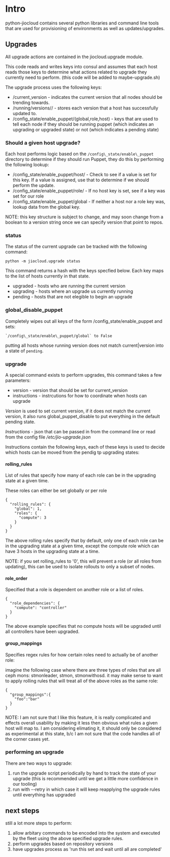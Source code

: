 # Intro

python-jiocloud contains several python libraries and command line tools
that are used for provisioning of environments as well as updates/upgrades.

## Upgrades

All upgrade actions are contained in the jiocloud.upgrade module.

This code reads and writes keys into consul and assumes that each
host reads those keys to determine what actions related to upgrade
they currently need to perform. (this code will be added to
maybe-upgrade.sh)

The upgrade process uses the following keys:

* /current\_version - indicates the current version that all nodes should be
  trending towards.
* /running/versions/<version>/<host> - stores each version that a host has
  successfully updated to.
* /config\_state/enable\_puppet/(global,role,host) - keys that are used to
  tell each node if they should be running puppet (which indicates an
  upgrading or upgraded state) or not (which indicates a pending state)

### Should a given host upgrade?

Each host performs logic based on the `/config\_state/enable\_puppet` directory
to determine if they should run Puppet, they do this by performing the following lookup:

* /config\_state/enable\_puppet/host/<hostname> - Check to see if a value is
  set for this key. If a value is assigned, use that to determine if we should
  perform the update.
* /config\_state/enable\_puppet/role/<rolename> - If no host key is set, see if
  a key was set for our role
* /config\_state/enable\_puppet/global - If neither a host nor a role key was,
  lookup data from the global key.

NOTE: this key structure is subject to change, and may soon change from a
boolean to a version string once we can specify version that point to repos.

### status

The status of the current upgrade can be tracked with the following command:

    python -m jiocloud.upgrade status

This command returns a hash with the keys specfied below. Each key maps to
the list of hosts currently in that state.

* upgraded - hosts who are running the current version
* upgrading - hosts where an upgrade us currently running
* pending - hosts that are not elegible to begin an upgrade

### global\_disable\_puppet

Completely wipes out all keys of the form /config\_state/enable\_puppet and
sets:

    `/config\_state/enable\_puppet/global` to False

putting all hosts whose running version does not match current|version into a
state of `pending`.

### upgrade

A special command exists to perform upgrades, this command takes a few parameters:

* version - version that should be set for current\_version
* instructions - instrcutions for how to coordinate when hosts can upgrade

*Version* is used to set current version, if it does not match the current version,
it also runs global\_puppet\_disable to put everything in the default pending state.

*Instructions* - json that can be passed in from the command line or read from the config
file */etc/jio-upgrade.json*

Instructions contain the following keys, each of these keys is used to decide
which hosts can be moved from the pendig tp upgrading states:

#### rolling\_rules

List of rules that specify how many of each role can be in the upgrading state
at a given time.

These roles can either be set globally or per role

    {
      "rolling_rules": {
        "global": 1,
        "roles": {
          "compute": 3
        }
      }
    }

The above rolling rules specify that by default, only one of each role
can be in the upgrading state at a given time, except the compute role
which can have 3 hosts in the upgrading state at a time.

NOTE: if you set rolling\_rules to '0', this will prevent a role
(or all roles from updating), this can be used to isolate rollouts
to only a subset of nodes.

#### role\_order

Specified that a role is dependent on another role or a list of
roles.

    {
      "role_dependencies": {
        "compute": "controller"
      }
    }

The above example specifies that no compute hosts will be upgraded until
all controllers have been upgraded.

#### group\_mappings

Specifies regex rules for how certain roles need to actually be of another role:

imagine the following case where there are three types of roles that are all
ceph mons: stmonleader, stmon, stmonwithosd. it may make sense to want to
apply rolling rules that will treat all of the above roles as the same role:

    {
      "group_mappings":{
        "foo":"bar"
      }
    }

NOTE: I am not sure that I like this feature, it is really complicated
and effects overall usability by making it less then obvious what rules
a given host will map to. I am considering elimating it, it should only
be considered as experimental at this state, b/c I am not sure that
the code handles all of the corner cases yet.

### performing an upgrade

There are two ways to upgrade:

1. run the upgrade script periodically by hand to track the state of your upgrade
(this is recommended until we get a little more confidence in our tooling)
2. run with --retry in which case it will keep reapplying the upgrade rules until
everything has upgraded

## next steps

still a lot more steps to perform:

1. allow arbitary commands to be encoded into the system and executed
by the fleet using the above specified upgrade rules.
2. perform upgrades based on repository versions
3. have upgrades process as 'run this set and wait until all are completed'
